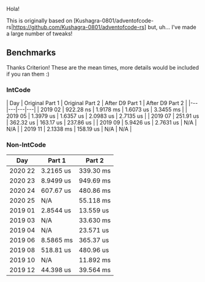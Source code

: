 Hola!

This is originally based on [Kushagra-0801/adventofcode-rs|https://github.com/Kushagra-0801/adventofcode-rs] but, uh... I've made a large number of tweaks!

## Benchmarks

Thanks Criterion! These are the mean times, more details would be included if you ran them :)

### IntCode

| Day | Original Part 1 | Original Part 2 | After D9 Part 1 | After D9 Part 2 |
|---|---|---|---|
| 2019 02 | 922.28 ns | 1.9178 ms | 1.6073 us | 3.3455 ms |
| 2019 05 | 1.3979 us | 1.6357 us | 2.0983 us | 2.7135 us |
| 2019 07 | 251.91 us | 362.32 us | 163.17 us | 237.86 us |
| 2019 09 | 5.9426 us | 2.7631 us | N/A | N/A |
| 2019 11 | 2.1338 ms | 158.19 us | N/A | N/A |

### Non-IntCode

| Day | Part 1 | Part 2|
|---|---|---|
| 2020 22 | 3.2165 us | 339.30 ms |
| 2020 23 | 8.9499 us | 949.69 ms |
| 2020 24 | 607.67 us | 480.86 ms |
| 2020 25 | N/A | 55.118 ms |
| 2019 01 | 2.8544 us | 13.559 us |
| 2019 03 | N/A | 33.630 ms |
| 2019 04 | N/A | 23.571 us |
| 2019 06 | 8.5865 ms | 365.37 us |
| 2019 08 | 518.81 us | 480.96 us |
| 2019 10 | N/A | 11.892 ms |
| 2019 12 | 44.398 us | 39.564 ms |
